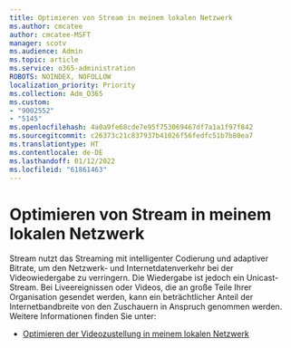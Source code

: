 ```yaml
---
title: Optimieren von Stream in meinem lokalen Netzwerk
ms.author: cmcatee
author: cmcatee-MSFT
manager: scotv
ms.audience: Admin
ms.topic: article
ms.service: o365-administration
ROBOTS: NOINDEX, NOFOLLOW
localization_priority: Priority
ms.collection: Adm_O365
ms.custom:
- "9002552"
- "5145"
ms.openlocfilehash: 4a0a9fe68cde7e95f753069467df7a1a1f97f842
ms.sourcegitcommit: c26373c21c837937b41026f56fedfc51b7b80ea7
ms.translationtype: HT
ms.contentlocale: de-DE
ms.lasthandoff: 01/12/2022
ms.locfileid: "61861463"
---
```

# <a name="optimizing-stream-within-my-local-network"></a>Optimieren von Stream in meinem lokalen Netzwerk

Stream nutzt das Streaming mit intelligenter Codierung und adaptiver Bitrate, um den Netzwerk- und Internetdatenverkehr bei der Videowiedergabe zu verringern. Die Wiedergabe ist jedoch ein Unicast-Stream. Bei Liveereignissen oder Videos, die an große Teile Ihrer Organisation gesendet werden, kann ein beträchtlicher Anteil der Internetbandbreite von den Zuschauern in Anspruch genommen werden. Weitere Informationen finden Sie unter:

- [Optimieren der Videozustellung in meinem lokalen Netzwerk](https://docs.microsoft.com/stream/network-overview#optimizing-video-delivery-within-my-local-network)
